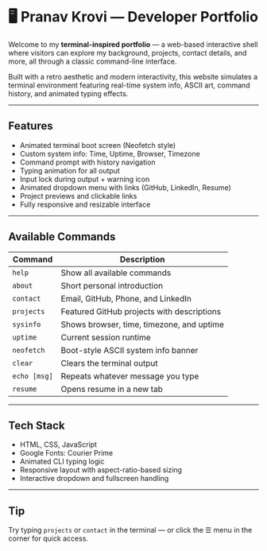 # 🖥️ Pranav Krovi — Developer Portfolio

Welcome to my **terminal-inspired portfolio** — a web-based interactive shell where visitors can explore my background, projects, contact details, and more, all through a classic command-line interface.

Built with a retro aesthetic and modern interactivity, this website simulates a terminal environment featuring real-time system info, ASCII art, command history, and animated typing effects.

---

## Features

- Animated terminal boot screen (Neofetch style)
- Custom system info: Time, Uptime, Browser, Timezone
- Command prompt with history navigation
- Typing animation for all output
- Input lock during output + warning icon
- Animated dropdown menu with links (GitHub, LinkedIn, Resume)
- Project previews and clickable links
- Fully responsive and resizable interface

---

## Available Commands

| Command      | Description                                     |
|--------------|-------------------------------------------------|
| `help`       | Show all available commands                     |
| `about`      | Short personal introduction                     |
| `contact`    | Email, GitHub, Phone, and LinkedIn              |
| `projects`   | Featured GitHub projects with descriptions      |
| `sysinfo`    | Shows browser, time, timezone, and uptime       |
| `uptime`     | Current session runtime                         |
| `neofetch`   | Boot-style ASCII system info banner             |
| `clear`      | Clears the terminal output                      |
| `echo [msg]` | Repeats whatever message you type               |
| `resume`     | Opens resume in a new tab                       |

---

## Tech Stack

- HTML, CSS, JavaScript
- Google Fonts: Courier Prime
- Animated CLI typing logic
- Responsive layout with aspect-ratio-based sizing
- Interactive dropdown and fullscreen handling

---

## Tip

Try typing `projects` or `contact` in the terminal — or click the ☰ menu in the corner for quick access.
